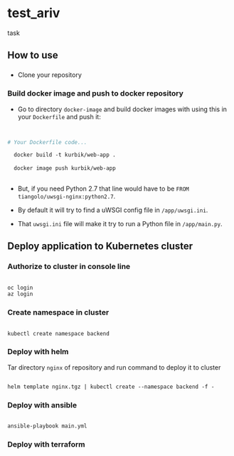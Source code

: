 # test_ariv
task


## How to use

### 
* Clone your repository

### Build docker image and push to docker repository
* Go to directory `docker-image` and build docker images with using this in your `Dockerfile` and push it:

```Dockerfile


# Your Dockerfile code...

  docker build -t kurbik/web-app .
  
  docker image push kurbik/web-app 
  
```

* But, if you need Python 2.7 that line would have to be `FROM tiangolo/uwsgi-nginx:python2.7`.

* By default it will try to find a uWSGI config file in `/app/uwsgi.ini`.

* That `uwsgi.ini` file will make it try to run a Python file in `/app/main.py`.


## Deploy application to Kubernetes cluster

### Authorize to cluster in console line

```Dockerfile

oc login
az login


```

### Create namespace in cluster

```Dockerfile

kubectl create namespace backend

```


###  Deploy with helm

Tar  directory  `nginx` of repository and run command to deploy it to cluster


```Dockerfile

helm template nginx.tgz | kubectl create --namespace backend -f -

```


### Deploy with ansible 

```Dockerfile

ansible-playbook main.yml

```
### Deploy with terraform


